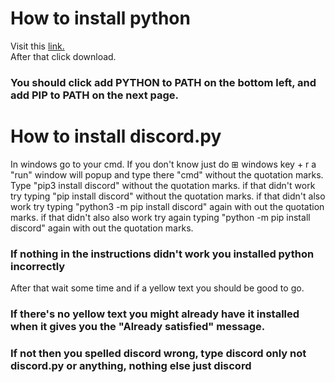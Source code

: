 # How to install python
Visit this [link.](https://www.python.org/downloads/)\
After that click download.
### You should click add PYTHON to PATH on the bottom left, and add PIP to PATH on the next page.
# How to install discord.py
In windows go to your cmd.
  If you don't know just do ⊞ windows key + r
  a "run" window will popup and type there "cmd" without the quotation marks.
Type "pip3 install discord" without the quotation marks.
if that didn't work try typing "pip install discord" without the quotation marks.
if that didn't also work try typing "python3 -m pip install discord" again with out the quotation marks.
if that didn't also also work try again typing "python -m pip install discord" again with out the quotation marks.
### If nothing in the instructions didn't work you installed python incorrectly
After that wait some time and if a yellow text you should be good to go.
### If there's no yellow text you might already have it installed when it gives you the "Already satisfied" message.
### If not then you spelled discord wrong, type discord only not discord.py or anything, nothing else just discord
